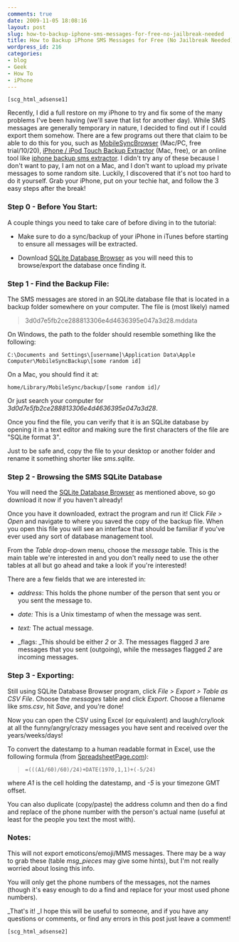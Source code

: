 ```yaml
---
comments: true
date: 2009-11-05 18:08:16
layout: post
slug: how-to-backup-iphone-sms-messages-for-free-no-jailbreak-needed
title: How to Backup iPhone SMS Messages for Free (No Jailbreak Needed)
wordpress_id: 216
categories:
- blog
- Geek
- How To
- iPhone
---
```


`[scg_html_adsense1]`

Recently, I did a full restore on my iPhone to try and fix some of the many problems I've been having (we'll save that list for another day). While SMS messages are generally temporary in nature, I decided to find out if I could export them somehow. There are a few programs out there that claim to be able to do this for you, such as [MobileSyncBrowser](http://homepage.mac.com/vaughn/msync/) (Mac/PC, free trial/$10/$20),  [iPhone / iPod Touch Backup Extractor](http://supercrazyawesome.com/) (Mac, free), or an online tool like [iphone backup sms extractor](http://insend.de/). I didn't try any of these because I don't want to pay, I am not on a Mac, and I don't want to upload my private messages to some random site. Luckily, I discovered that it's not too hard to do it yourself. Grab your iPhone, put on your techie hat, and follow the 3 easy steps after the break!

<!-- more -->


### Step 0 - Before You Start:


A couple things you need to take care of before diving in to the tutorial:



	
  * Make sure to do a sync/backup of your iPhone in iTunes before starting to ensure all messages will be extracted.

	
  * Download [SQLite Database Browser](http://sqlitebrowser.sourceforge.net/) as you will need this to browse/export the database once finding it.




### Step 1 - Find the Backup File:


The SMS messages are stored in an SQLite database file that is located in a backup folder somewhere on your computer. The file is (most likely) named


> 3d0d7e5fb2ce288813306e4d4636395e047a3d28.mddata


On Windows, the path to the folder should resemble something like the following: 


    C:\Documents and Settings\[username]\Application Data\Apple Computer\MobileSyncBackup\[some random id]


On a Mac, you should find it at: 


    home/Library/MobileSync/backup/[some random id]/


Or just search your computer for _3d0d7e5fb2ce288813306e4d4636395e047a3d28_.

Once you find the file, you can verify that it is an SQLite database by opening it in a text editor and making sure the first characters of the file are "SQLite format 3".

Just to be safe and, copy the file to your desktop or another folder and rename it something shorter like _sms.sqlite._


### Step 2 - Browsing the SMS SQLite Database


You will need the [SQLite Database Browser](http://sqlitebrowser.sourceforge.net/) as mentioned above, so go download it now if you haven't already!

Once you have it downloaded, extract the program and run it! Click _File > Open_ and navigate to where you saved the copy of the backup file. When you open this file you will see an interface that should be familiar if you've ever used any sort of database management tool.

From the _Table_ drop-down menu, choose the _message_ table. This is the main table we're interested in and you don't really need to use the other tables at all but go ahead and take a look if you're interested!

There are a few fields that we are interested in:



	
  * _address_: This holds the phone number of the person that sent you or you sent the message to.

	
  * _date:_ This is a Unix timestamp of when the message was sent.

	
  * _text:_ The actual message.

	
  * _flags: _This should be either _2_ or _3_. The messages flagged _3_ are messages that you sent (outgoing), while the messages flagged _2_ are incoming messages.




### Step 3 - Exporting:


Still using SQLite Database Browser program, click _File > Export > Table as CSV File_. Choose the _messages_ table and click _Export_. Choose a filename like _sms.csv_, hit _Save_, and you're done!

Now you can open the CSV using Excel (or equivalent) and laugh/cry/look at all the funny/angry/crazy messages you have sent and received over the years/weeks/days!

To convert the datestamp to a human readable format in Excel, use the following formula (from [SpreadsheetPage.com](http://spreadsheetpage.com/index.php/tip/converting_unix_timestamps/)):


> 

>     
>     =(((A1/60)/60)/24)+DATE(1970,1,1)+(-5/24)
> 
> 



where _A1_ is the cell holding the datestamp, and _-5_ is your timezone GMT offset.

You can also duplicate (copy/paste) the address column and then do a find and replace of the phone number with the person's actual name (useful at least for the people you text the most with).


### Notes:


This will not export emoticons/emoji/MMS messages. There may be a way to grab these (table _msg_pieces_ may give some hints), but I'm not really worried about losing this info.

You will only get the phone numbers of the messages, not the names (though it's easy enough to do a find and replace for your most used phone numbers).

_That's it! _I hope this will be useful to someone, and if you have any questions or comments, or find any errors in this post just leave a comment!

`[scg_html_adsense2]`
